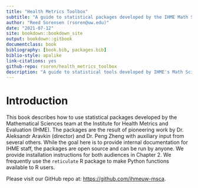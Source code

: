 ```yaml
--- 
title: "Health Metrics Toolbox"
subtitle: "A guide to statistical packages developed by the IHME Math Sciences team"
author: "Reed Sorensen (rsoren@uw.edu)"
date: "2021-07-12"
site: bookdown::bookdown_site
output: bookdown::gitbook
documentclass: book
bibliography: [book.bib, packages.bib]
biblio-style: apalike
link-citations: yes
github-repo: rsoren/health_metrics_toolbox
description: "A guide to statistical tools developed by IHME's Math Sciences team"
---
```


# Introduction

This book describes how to use statistical packages developed by the Mathematical Sciences team at the Institute for Health Metrics and Evaluation (IHME). The packages are the result of pioneering work by Dr. Aleksandr Aravkin (director) and Dr. Peng Zheng with auxiliary input from several others. While the goal here is to provide internal documentation for IHME staff, the packages are open source and can be run by anyone. We provide installation instructions for both audiences in Chapter 2. We frequently use the `reticulate` R package to make Python functions available to R users. 

Please visit our GitHub repo at: https://github.com/ihmeuw-msca.






